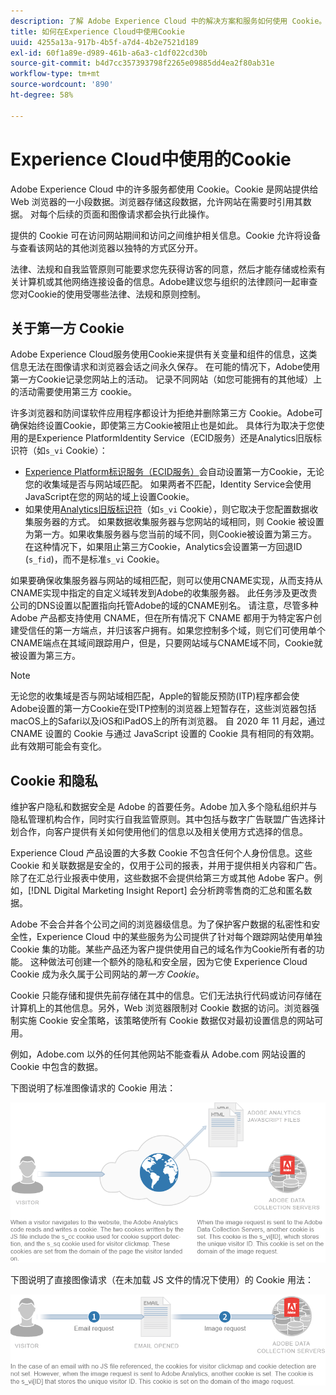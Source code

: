 ```yaml
---
description: 了解 Adobe Experience Cloud 中的解决方案和服务如何使用 Cookie。
title: 如何在Experience Cloud中使用Cookie
uuid: 4255a13a-917b-4b5f-a7d4-4b2e7521d189
exl-id: 60f1a89e-d989-461b-a6a3-c1df022cd30b
source-git-commit: b4d7cc357393798f2265e09885dd4ea2f80ab31e
workflow-type: tm+mt
source-wordcount: '890'
ht-degree: 58%

---
```


# Experience Cloud中使用的Cookie

Adobe Experience Cloud 中的许多服务都使用 Cookie。Cookie 是网站提供给 Web 浏览器的一小段数据。浏览器存储这段数据，允许网站在需要时引用其数据。 对每个后续的页面和图像请求都会执行此操作。

提供的 Cookie 可在访问网站期间和访问之间维护相关信息。Cookie 允许将设备与查看该网站的其他浏览器以独特的方式区分开。

法律、法规和自我监管原则可能要求您先获得访客的同意，然后才能存储或检索有关计算机或其他网络连接设备的信息。Adobe建议您与组织的法律顾问一起审查您对Cookie的使用受哪些法律、法规和原则控制。

## 关于第一方 Cookie

Adobe Experience Cloud服务使用Cookie来提供有关变量和组件的信息，这类信息无法在图像请求和浏览器会话之间永久保存。 在可能的情况下，Adobe使用第一方Cookie记录您网站上的活动。 记录不同网站（如您可能拥有的其他域）上的活动需要使用第三方 cookie。

许多浏览器和防间谍软件应用程序都设计为拒绝并删除第三方 Cookie。Adobe可确保始终设置Cookie，即使第三方Cookie被阻止也是如此。 具体行为取决于您使用的是Experience PlatformIdentity Service（ECID服务）还是Analytics旧版标识符（如`s_vi` Cookie）：

* [Experience Platform标识服务（ECID服务）](https://experienceleague.adobe.com/docs/id-service/using/intro/overview.html?lang=zh-Hans)会自动设置第一方Cookie，无论您的收集域是否与网站域匹配。 如果两者不匹配，Identity Service会使用JavaScript在您的网站的域上设置Cookie。
* 如果使用[Analytics旧版标识符](analytics.md)（如`s_vi` Cookie），则它取决于您配置数据收集服务器的方式。 如果数据收集服务器与您网站的域相同，则 Cookie 被设置为第一方。如果收集服务器与您当前的域不同，则Cookie被设置为第三方。 在这种情况下，如果阻止第三方Cookie，Analytics会设置第一方回退ID (`s_fid`)，而不是标准`s_vi` Cookie。

如果要确保收集服务器与网站的域相匹配，则可以使用CNAME实现，从而支持从CNAME实现中指定的自定义域转发到Adobe的收集服务器。 此任务涉及更改贵公司的DNS设置以配置指向托管Adobe的域的CNAME别名。 请注意，尽管多种 Adobe 产品都支持使用 CNAME，但在所有情况下 CNAME 都用于为特定客户创建受信任的第一方端点，并归该客户拥有。如果您控制多个域，则它们可使用单个CNAME端点在其域间跟踪用户，但是，只要网站域与CNAME域不同，Cookie就被设置为第三方。

>[!NOTE]
>
>无论您的收集域是否与网站域相匹配，Apple的智能反预防(ITP)程序都会使Adobe设置的第一方Cookie在受ITP控制的浏览器上短暂存在，这些浏览器包括macOS上的Safari以及iOS和iPadOS上的所有浏览器。 自 2020 年 11 月起，通过 CNAME 设置的 Cookie 与通过 JavaScript 设置的 Cookie 具有相同的有效期。此有效期可能会有变化。

## Cookie 和隐私

维护客户隐私和数据安全是 Adobe 的首要任务。Adobe 加入多个隐私组织并与隐私管理机构合作，同时实行自我监管原则。其中包括与数字广告联盟广告选择计划合作，向客户提供有关如何使用他们的信息以及相关使用方式选择的信息。

Experience Cloud 产品设置的大多数 Cookie 不包含任何个人身份信息。这些 Cookie 和关联数据是安全的，仅用于公司的报表，并用于提供相关内容和广告。除了在汇总行业报表中使用，这些数据不会提供给第三方或其他 Adobe 客户。例如，[!DNL Digital Marketing Insight Report] 会分析跨零售商的汇总和匿名数据。

Adobe 不会合并各个公司之间的浏览器级信息。为了保护客户数据的私密性和安全性，Experience Cloud 中的某些服务为公司提供了针对每个跟踪网站使用单独 Cookie 集的功能。某些产品还为客户提供使用自己的域名作为Cookie所有者的功能。 这种做法可创建一个额外的隐私和安全层，因为它使 Experience Cloud Cookie 成为永久属于公司网站的&#x200B;*第一方 Cookie*。

Cookie 只能存储和提供先前存储在其中的信息。它们无法执行代码或访问存储在计算机上的其他信息。另外，Web 浏览器限制对 Cookie 数据的访问。浏览器强制实施 Cookie 安全策略，该策略使所有 Cookie 数据仅对最初设置信息的网站可用。

例如，Adobe.com 以外的任何其他网站不能查看从 Adobe.com 网站设置的 Cookie 中包含的数据。

下图说明了标准图像请求的 Cookie 用法：

![标准图像请求的 Cookie 用法](assets/CookiesProcessGraphic-01.png)

下图说明了直接图像请求（在未加载 JS 文件的情况下使用）的 Cookie 用法：

![直接图像请求的 Cookie 用法](assets/CookiesProcessGraphic2.png)
